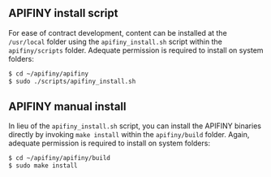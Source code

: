 
## APIFINY install script

For ease of contract development, content can be installed at the `/usr/local` folder using the `apifiny_install.sh` script within the `apifiny/scripts` folder. Adequate permission is required to install on system folders:

```sh
$ cd ~/apifiny/apifiny
$ sudo ./scripts/apifiny_install.sh
```

## APIFINY manual install

In lieu of the `apifiny_install.sh` script, you can install the APIFINY binaries directly by invoking `make install` within the `apifiny/build` folder. Again, adequate permission is required to install on system folders:

```sh
$ cd ~/apifiny/apifiny/build
$ sudo make install
```
